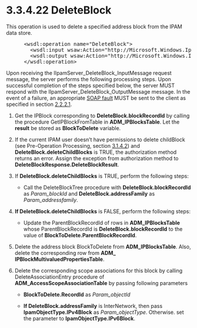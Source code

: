<html dir="LTR" xmlns:mshelp="http://msdn.microsoft.com/mshelp" xmlns:ddue="http://ddue.schemas.microsoft.com/authoring/2003/5" xmlns:xlink="http://www.w3.org/1999/xlink" xmlns:tool="http://www.microsoft.com/tooltip">
 <body>
 <div id="header">
 <h1 class="heading">3.3.4.22 DeleteBlock</h1>
 </div>
 <div id="mainSection">
 <div id="mainBody">
 <div id="allHistory" class="saveHistory"></div>
 <div id="sectionSection0" class="section" name="collapseableSection">
 

<p>This operation is used to delete a specified address block
from the IPAM data store.</p>

<dl>
<dd>
<div><pre> &lt;wsdl:operation name=&quot;DeleteBlock&quot;&gt;
   &lt;wsdl:input wsaw:Action=&quot;http://Microsoft.Windows.Ipam/IIpamServer/DeleteBlock&quot; message=&quot;ipam:IIpamServer_DeleteBlock_InputMessage&quot; /&gt;
   &lt;wsdl:output wsaw:Action=&quot;http://Microsoft.Windows.Ipam/IIpamServer/DeleteBlockResponse&quot; message=&quot;ipam:IIpamServer_DeleteBlock_OutputMessage&quot; /&gt;
 &lt;/wsdl:operation&gt;
</pre></div>
</dd></dl>

<p>Upon receiving the IIpamServer_DeleteBlock_InputMessage
request message, the server performs the following processing steps. Upon
successful completion of the steps specified below, the server MUST respond
with the IIpamServer_DeleteBlock_OutputMessage message. In the event of a
failure, an appropriate <a href="21b4a631-8f28-420f-822f-c5f879d5046e.md#gt_ec8728a8-1a75-426f-8767-aa1932c7c19f">SOAP
fault</a> MUST be sent to the client as specified in section <a href="a90ad88d-2468-4ac1-bbb9-8f921d15bbc8.md">2.2.2.1</a>.</p>

<ol><li><p><span> </span>Get the IPBlock
corresponding to <b>DeleteBlock.blockRecordId</b> by calling the procedure
GetIPBlockFromTable in <b>ADM_IPBlocksTable</b>. Let the <b>result</b> be
stored as <b>BlockToDelete</b> variable.</p>

</li><li><p><span> </span>If the current
IPAM user doesn’t have permissions to delete childBlock (see Pre-Operation
Processing, section <a href="e0b0a2d0-fbf8-4bc4-af0e-28f9784b27fb.md">3.1.4.2</a>)
and <b>DeleteBlock.deleteChildBlocks</b> is TRUE, the authorization method
returns an error. Assign the exception from authorization method to <b>DeleteBlockResponse.DeleteBlockResult</b>.</p>

</li><li><p><span> </span>If <b>DeleteBlock.deleteChildBlocks</b>
is TRUE, perform the following steps:</p>

<ul><li><p><span><span> </span></span>Call
the DeleteBlockTree procedure with <b>DeleteBlock.blockRecordId</b> as <i>Param_blockId</i>
and <b>DeleteBlock.addressFamily</b> as <i>Param_addressfamily</i>.</p>

</li></ul></li><li><p><span> </span><b>If
DeleteBlock.deleteChildBlocks</b> is FALSE, perform the following steps:</p>

<ul><li><p><span><span> </span></span>Update
the ParentBlockRecordId of rows in <b>ADM_IPBlocksTable</b> whose
ParentBlockRecordId is <b>DeleteBlock.blockRecordId</b> to the value of <b>BlockToDelete.ParentBlockRecordId</b>.</p>

</li></ul></li><li><p><span> </span>Delete the
address block BlockToDelete from <b>ADM_IPBlocksTable</b>. Also, delete the
corresponding row from <b>ADM_ IPBlockMultivaluedPropertiesTable</b>.</p>

</li><li><p><span> </span>Delete the
corresponding scope associations for this block by calling
DeleteAssociationEntry procedure of <b>ADM_AccessScopeAssociationTable</b> by
passing following parameters</p>

<ul><li><p><span><span> </span></span><b>BlockToDelete.RecordId</b>
as <i>Param_objectId</i> </p>

</li><li><p><span><span> </span></span><b>If
DeleteBlock.addressFamily</b> is InterNetwork, then pass <b>IpamObjectType.IPv4Block</b>
as <i>Param_objectType</i>. Otherwise. set the parameter to <b>IpamObjectType.IPv6Block</b>.</p>

</li></ul></li></ol>
 </div>
 </div>
 </div>
 </body>
</html>